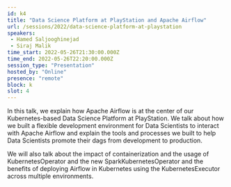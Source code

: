 ```yaml
---
id: k4
title: "Data Science Platform at PlayStation and Apache Airflow"
url: /sessions/2022/data-science-platform-at-playstation
speakers:
 - Hamed Saljooghinejad
 - Siraj Malik
time_start: 2022-05-26T21:30:00.000Z
time_end: 2022-05-26T22:20:00.000Z
session_type: "Presentation"
hosted_by: "Online"
presence: "remote"
block: k
slot: 4
---
```


In this talk, we explain how Apache Airflow is at the center of our Kubernetes-based Data Science Platform at PlayStation. We talk about how we built a flexible development environment for Data Scientists to interact with Apache Airflow and explain the tools and processes we built to help Data Scientists promote their dags from development to production. 
 
 We will also talk about the impact of containerization and the usage of KubernetesOperator and the new SparkKubernetesOperator and the benefits of deploying Airflow in Kubernetes using the KubernetesExecutor across multiple environments.